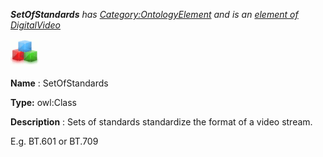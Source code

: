 ___SetOfStandards__ 
 has
 [Category:OntologyElement](../../Category/OntologyElement "Category:OntologyElement") 
 and is an
 [element of](../../Property/ElementOf "Property:ElementOf") 
[DigitalVideo](../../Submissions/DigitalVideo "Submissions:DigitalVideo")_




  





[![Class](../images/thumb/2/27/Class.gif/45px-Class.gif)](../../Image/Class.gif "Class")


__Name__ 
 : SetOfStandards
 



__Type:__ 
 owl:Class
 



__Description__ 
 : Sets of standards standardize the format of a video stream.
 



 E.g. BT.601 or BT.709